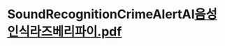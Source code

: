 # SoundRecognitionCrimeAlertAI[음성인식라즈베리파이.pdf](https://github.com/user-attachments/files/17840305/default.pdf)
